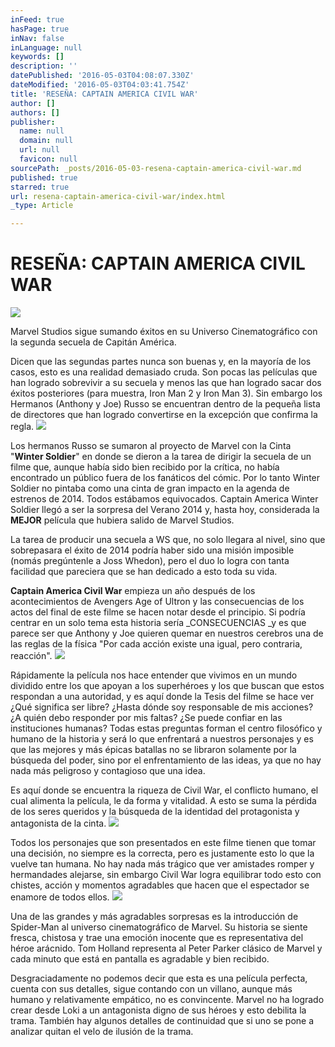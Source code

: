 ```yaml
---
inFeed: true
hasPage: true
inNav: false
inLanguage: null
keywords: []
description: ''
datePublished: '2016-05-03T04:08:07.330Z'
dateModified: '2016-05-03T04:03:41.754Z'
title: 'RESEÑA: CAPTAIN AMERICA CIVIL WAR'
author: []
authors: []
publisher:
  name: null
  domain: null
  url: null
  favicon: null
sourcePath: _posts/2016-05-03-resena-captain-america-civil-war.md
published: true
starred: true
url: resena-captain-america-civil-war/index.html
_type: Article

---
```

# RESEÑA: CAPTAIN AMERICA CIVIL WAR
![](https://the-grid-user-content.s3-us-west-2.amazonaws.com/d625d468-4777-4637-b725-c0d6e06be75d.jpg)

Marvel Studios sigue sumando éxitos en su Universo Cinematográfico con la segunda secuela de Capitán América.

Dicen que las segundas partes nunca son buenas y, en la mayoría de los casos, esto es una realidad demasiado cruda. Son pocas las películas que han logrado sobrevivir a su secuela y menos las que han logrado sacar dos éxitos posteriores (para muestra, Iron Man 2 y Iron Man 3). Sin embargo los Hermanos (Anthony y Joe) Russo se encuentran dentro de la pequeña lista de directores que han logrado convertirse en la excepción que confirma la regla.
![](https://the-grid-user-content.s3-us-west-2.amazonaws.com/4ffd860c-dbac-4113-b710-c9097332e55b.jpg)

Los hermanos Russo se sumaron al proyecto de Marvel con la Cinta "**Winter Soldier**" en donde se dieron a la tarea de dirigir la secuela de un filme que, aunque había sido bien recibido por la crítica, no había encontrado un público fuera de los fanáticos del cómic. Por lo tanto Winter Soldier no pintaba como una cinta de gran impacto en la agenda de estrenos de 2014\. Todos estábamos equivocados. Captain America Winter Soldier llegó a ser la sorpresa del Verano 2014 y, hasta hoy, considerada la **MEJOR** película que hubiera salido de Marvel Studios.

La tarea de producir una secuela a WS que, no solo llegara al nivel, sino que sobrepasara el éxito de 2014 podría haber sido una misión imposible (nomás pregúntenle a Joss Whedon), pero el duo lo logra con tanta facilidad que pareciera que se han dedicado a esto toda su vida.

**Captain America Civil War** empieza un año después de los acontecimientos de Avengers Age of Ultron y las consecuencias de los actos del final de este filme se hacen notar desde el principio. Si podría centrar en un solo tema esta historia sería _CONSECUENCIAS _y es que parece ser que Anthony y Joe quieren quemar en nuestros cerebros una de las reglas de la física "Por cada acción existe una igual, pero contraria, reacción".
![](https://the-grid-user-content.s3-us-west-2.amazonaws.com/d16602f9-1952-4eda-9f4b-58332dbf06ad.png)

Rápidamente la película nos hace entender que vivimos en un mundo dividido entre los que apoyan a los superhéroes y los que buscan que estos respondan a una autoridad, y es aquí donde la Tesis del filme se hace ver ¿Qué significa ser libre? ¿Hasta dónde soy responsable de mis acciones? ¿A quién debo responder por mis faltas? ¿Se puede confiar en las instituciones humanas? Todas estas preguntas forman el centro filosófico y humano de la historia y será lo que enfrentará a nuestros personajes y es que las mejores y más épicas batallas no se libraron solamente por la búsqueda del poder, sino por el enfrentamiento de las ideas, ya que no hay nada más peligroso y contagioso que una idea.

Es aquí donde se encuentra la riqueza de Civil War, el conflicto humano, el cual alimenta la película, le da forma y vitalidad. A esto se suma la pérdida de los seres queridos y la búsqueda de la identidad del protagonista y antagonista de la cinta. ![](https://the-grid-user-content.s3-us-west-2.amazonaws.com/09a40f1a-8777-4e0a-b8b7-f06f2868a5d3.jpg)

Todos los personajes que son presentados en este filme tienen que tomar una decisión, no siempre es la correcta, pero es justamente esto lo que la vuelve tan humana. No hay nada más trágico que ver amistades romper y hermandades alejarse, sin embargo Civil War logra equilibrar todo esto con chistes, acción y momentos agradables que hacen que el espectador se enamore de todos ellos.
![](https://the-grid-user-content.s3-us-west-2.amazonaws.com/7c4c5dfd-4d8e-4236-a2b4-c3881bc2ecc1.jpg)

Una de las grandes y más agradables sorpresas es la introducción de Spider-Man al universo cinematográfico de Marvel. Su historia se siente fresca, chistosa y trae una emoción inocente que es representativa del héroe arácnido. Tom Holland representa al Peter Parker clásico de Marvel y cada minuto que está en pantalla es agradable y bien recibido.

Desgraciadamente no podemos decir que esta es una película perfecta, cuenta con sus detalles, sigue contando con un villano, aunque más humano y relativamente empático, no es convincente. Marvel no ha logrado crear desde Loki a un antagonista digno de sus héroes y esto debilita la trama. También hay algunos detalles de continuidad que si uno se pone a analizar quitan el velo de ilusión de la trama.